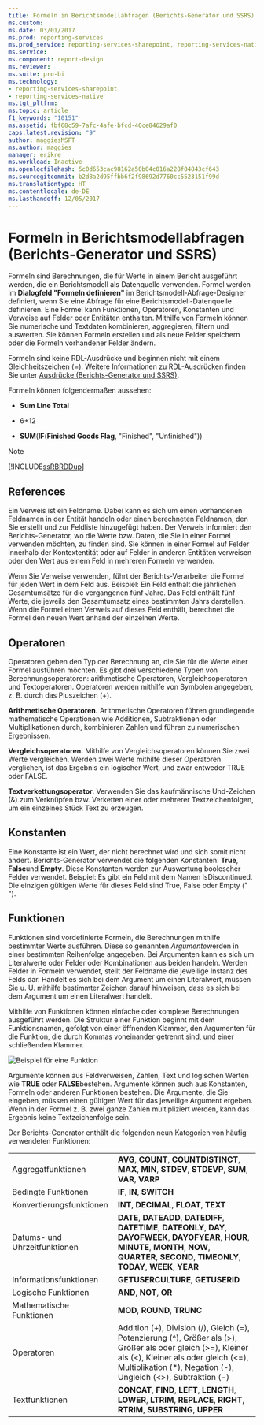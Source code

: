 ```yaml
---
title: Formeln in Berichtsmodellabfragen (Berichts-Generator und SSRS) | Microsoft-Dokumentation
ms.custom: 
ms.date: 03/01/2017
ms.prod: reporting-services
ms.prod_service: reporting-services-sharepoint, reporting-services-native
ms.service: 
ms.component: report-design
ms.reviewer: 
ms.suite: pro-bi
ms.technology:
- reporting-services-sharepoint
- reporting-services-native
ms.tgt_pltfrm: 
ms.topic: article
f1_keywords: "10151"
ms.assetid: fbf68c59-7afc-4afe-bfcd-40ce84629af0
caps.latest.revision: "9"
author: maggiesMSFT
ms.author: maggies
manager: erikre
ms.workload: Inactive
ms.openlocfilehash: 5c0d653cac98162a50b04c016a228f04843cf643
ms.sourcegitcommit: b2d8a2d95ffbb6f2f98692d7760cc5523151f99d
ms.translationtype: HT
ms.contentlocale: de-DE
ms.lasthandoff: 12/05/2017
---
```

# <a name="formulas-in-report-model-queries-report-builder-and-ssrs"></a>Formeln in Berichtsmodellabfragen (Berichts-Generator und SSRS)
  Formeln sind Berechnungen, die für Werte in einem Bericht ausgeführt werden, die ein Berichtsmodell als Datenquelle verwenden. Formel werden im **Dialogfeld "Formeln definieren"** im Berichtsmodell-Abfrage-Designer definiert, wenn Sie eine Abfrage für eine Berichtsmodell-Datenquelle definieren. Eine Formel kann Funktionen, Operatoren, Konstanten und Verweise auf Felder oder Entitäten enthalten. Mithilfe von Formeln können Sie numerische und Textdaten kombinieren, aggregieren, filtern und auswerten. Sie können Formeln erstellen und als neue Felder speichern oder die Formeln vorhandener Felder ändern.  
  
 Formeln sind keine RDL-Ausdrücke und beginnen nicht mit einem Gleichheitszeichen (=). Weitere Informationen zu RDL-Ausdrücken finden Sie unter [Ausdrücke (Berichts-Generator und SSRS)](../../reporting-services/report-design/expressions-report-builder-and-ssrs.md).  
  
 Formeln können folgendermaßen aussehen:  
  
-   **Sum Line Total**  
  
-   6+12  
  
-   **SUM**(**IF**(**Finished Goods Flag**, "Finished", "Unfinished"))  
  
> [!NOTE]  
>  [!INCLUDE[ssRBRDDup](../../includes/ssrbrddup-md.md)]  
  
## <a name="references"></a>References  
 Ein Verweis ist ein Feldname. Dabei kann es sich um einen vorhandenen Feldnamen in der Entität handeln oder einen berechneten Feldnamen, den Sie erstellt und zur Feldliste hinzugefügt haben. Der Verweis informiert den Berichts-Generator, wo die Werte bzw. Daten, die Sie in einer Formel verwenden möchten, zu finden sind. Sie können in einer Formel auf Felder innerhalb der Kontextentität oder auf Felder in anderen Entitäten verweisen oder den Wert aus einem Feld in mehreren Formeln verwenden.  
  
 Wenn Sie Verweise verwenden, führt der Berichts-Verarbeiter die Formel für jeden Wert in dem Feld aus. Beispiel: Ein Feld enthält die jährlichen Gesamtumsätze für die vergangenen fünf Jahre. Das Feld enthält fünf Werte, die jeweils den Gesamtumsatz eines bestimmten Jahrs darstellen. Wenn die Formel einen Verweis auf dieses Feld enthält, berechnet die Formel den neuen Wert anhand der einzelnen Werte.  
  
## <a name="operators"></a>Operatoren  
 Operatoren geben den Typ der Berechnung an, die Sie für die Werte einer Formel ausführen möchten. Es gibt drei verschiedene Typen von Berechnungsoperatoren: arithmetische Operatoren, Vergleichsoperatoren und Textoperatoren. Operatoren werden mithilfe von Symbolen angegeben, z. B. durch das Pluszeichen (+).  
  
 **Arithmetische Operatoren.** Arithmetische Operatoren führen grundlegende mathematische Operationen wie Additionen, Subtraktionen oder Multiplikationen durch, kombinieren Zahlen und führen zu numerischen Ergebnissen.  
  
 **Vergleichsoperatoren.** Mithilfe von Vergleichsoperatoren können Sie zwei Werte vergleichen. Werden zwei Werte mithilfe dieser Operatoren verglichen, ist das Ergebnis ein logischer Wert, und zwar entweder TRUE oder FALSE.  
  
 **Textverkettungsoperator.** Verwenden Sie das kaufmännische Und-Zeichen (&) zum Verknüpfen bzw. Verketten einer oder mehrerer Textzeichenfolgen, um ein einzelnes Stück Text zu erzeugen.  
  
##  <a name="Constants"></a> Konstanten  
 Eine Konstante ist ein Wert, der nicht berechnet wird und sich somit nicht ändert. Berichts-Generator verwendet die folgenden Konstanten: **True**, **False**und **Empty**. Diese Konstanten werden zur Auswertung boolescher Felder verwendet. Beispiel: Es gibt ein Feld mit dem Namen IsDiscontinued. Die einzigen gültigen Werte für dieses Feld sind True, False oder Empty (" ").  
  
##  <a name="Functions"></a> Funktionen  
 Funktionen sind vordefinierte Formeln, die Berechnungen mithilfe bestimmter Werte ausführen. Diese so genannten *Argumente*werden in einer bestimmten Reihenfolge angegeben. Bei Argumenten kann es sich um Literalwerte oder Felder oder Kombinationen aus beiden handeln. Werden Felder in Formeln verwendet, stellt der Feldname die jeweilige Instanz des Felds dar. Handelt es sich bei dem Argument um einen Literalwert, müssen Sie u. U. mithilfe bestimmter Zeichen darauf hinweisen, dass es sich bei dem Argument um einen Literalwert handelt.  
  
 Mithilfe von Funktionen können einfache oder komplexe Berechnungen ausgeführt werden. Die Struktur einer Funktion beginnt mit dem Funktionsnamen, gefolgt von einer öffnenden Klammer, den Argumenten für die Funktion, die durch Kommas voneinander getrennt sind, und einer schließenden Klammer.  
  
 ![Beispiel für eine Funktion](../../reporting-services/report-design/media/functionexample.gif "An example of a function")  
  
 Argumente können aus Feldverweisen, Zahlen, Text und logischen Werten wie **TRUE** oder **FALSE**bestehen. Argumente können auch aus Konstanten, Formeln oder anderen Funktionen bestehen. Die Argumente, die Sie eingeben, müssen einen gültigen Wert für das jeweilige Argument ergeben. Wenn in der Formel z. B. zwei ganze Zahlen multipliziert werden, kann das Ergebnis keine Textzeichenfolge sein.  
  
 Der Berichts-Generator enthält die folgenden neun Kategorien von häufig verwendeten Funktionen:  
  
|||  
|-|-|  
|Aggregatfunktionen|**AVG**, **COUNT**, **COUNTDISTINCT**, **MAX**, **MIN**, **STDEV**, **STDEVP**, **SUM**, **VAR**, **VARP**|  
|Bedingte Funktionen|**IF**, **IN**, **SWITCH**|  
|Konvertierungsfunktionen|**INT**, **DECIMAL**, **FLOAT**, **TEXT**|  
|Datums- und Uhrzeitfunktionen|**DATE**, **DATEADD**, **DATEDIFF**, **DATETIME**, **DATEONLY**, **DAY**, **DAYOFWEEK**, **DAYOFYEAR**, **HOUR**, **MINUTE**, **MONTH**, **NOW**, **QUARTER**, **SECOND**, **TIMEONLY**, **TODAY**, **WEEK**, **YEAR**|  
|Informationsfunktionen|**GETUSERCULTURE**, **GETUSERID**|  
|Logische Funktionen|**AND**, **NOT**, **OR**|  
|Mathematische Funktionen|**MOD**, **ROUND**, **TRUNC**|  
|Operatoren|Addition (+), Division (/), Gleich (=), Potenzierung (^), Größer als (>), Größer als oder gleich (>=), Kleiner als (<), Kleiner als oder gleich (<=), Multiplikation (*), Negation (-), Ungleich (<>), Subtraktion (-)|  
|Textfunktionen|**CONCAT**, **FIND**, **LEFT**, **LENGTH**, **LOWER**, **LTRIM**, **REPLACE**, **RIGHT**, **RTRIM**, **SUBSTRING**, **UPPER**|  
  
  
